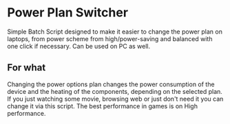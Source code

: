 # Power Plan Switcher

Simple Batch Script designed to make it easier to change the power plan on laptops, 
from power scheme from high/power-saving and balanced with one click if necessary.
Can be used on PC as well.

## For what

Changing the power options plan changes the power consumption of the device and 
the heating of the components, depending on the selected plan. If you just
watching some movie, browsing web or just don't need it you can change it via
this script. The best performance in games is on High performance.
